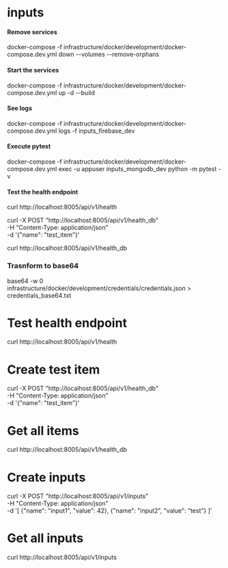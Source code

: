 # inputs
#### Remove services
docker-compose -f infrastructure/docker/development/docker-compose.dev.yml down --volumes --remove-orphans

#### Start the services
docker-compose -f infrastructure/docker/development/docker-compose.dev.yml up -d --build

#### See logs
docker-compose -f infrastructure/docker/development/docker-compose.dev.yml logs -f inputs_firebase_dev

#### Execute pytest
docker-compose -f infrastructure/docker/development/docker-compose.dev.yml exec -u appuser inputs_mongodb_dev python -m pytest -v

#### Test the health endpoint
curl http://localhost:8005/api/v1/health

curl -X POST "http://localhost:8005/api/v1/health_db" \
  -H "Content-Type: application/json" \
  -d '{"name": "test_item"}'

curl http://localhost:8005/api/v1/health_db


### Trasnform to base64
base64 -w 0 infrastructure/docker/development/credentials/credentials.json > credentials_base64.txt

# Test health endpoint
curl http://localhost:8005/api/v1/health

# Create test item
curl -X POST "http://localhost:8005/api/v1/health_db" \
  -H "Content-Type: application/json" \
  -d '{"name": "test_item"}'

# Get all items
curl http://localhost:8005/api/v1/health_db

# Create inputs
curl -X POST "http://localhost:8005/api/v1/inputs" \
  -H "Content-Type: application/json" \
  -d '[
    {"name": "input1", "value": 42},
    {"name": "input2", "value": "test"}
  ]'

# Get all inputs
curl http://localhost:8005/api/v1/inputs
